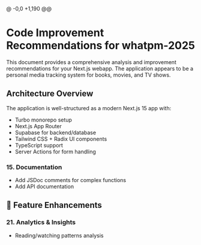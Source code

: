 @ -0,0 +1,190 @@

# Code Improvement Recommendations for whatpm-2025

This document provides a comprehensive analysis and improvement recommendations for your Next.js webapp. The application appears to be a personal media tracking system for books, movies, and TV shows.

## Architecture Overview

The application is well-structured as a modern Next.js 15 app with:

- Turbo monorepo setup
- Next.js App Router
- Supabase for backend/database
- Tailwind CSS + Radix UI components
- TypeScript support
- Server Actions for form handling



### 15. Documentation

- Add JSDoc comments for complex functions
- Add API documentation

## 🚀 Feature Enhancements


### 21. Analytics & Insights
- Reading/watching patterns analysis

